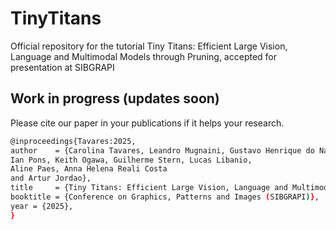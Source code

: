 # TinyTitans
Official repository for the tutorial Tiny Titans: Efficient Large Vision, Language and Multimodal Models through Pruning, accepted for presentation at SIBGRAPI

## Work in progress (updates soon)

Please cite our paper in your publications if it helps your research.
```bash
@inproceedings{Tavares:2025,
author    = {Carolina Tavares, Leandro Mugnaini, Gustavo Henrique do Nascimento,
Ian Pons, Keith Ogawa, Guilherme Stern, Lucas Libanio,
Aline Paes, Anna Helena Reali Costa
and Artur Jordao},
title     = {Tiny Titans: Efficient Large Vision, Language and Multimodal Models through Pruning},
booktitle = {Conference on Graphics, Patterns and Images (SIBGRAPI)},
year = {2025},
}
```
